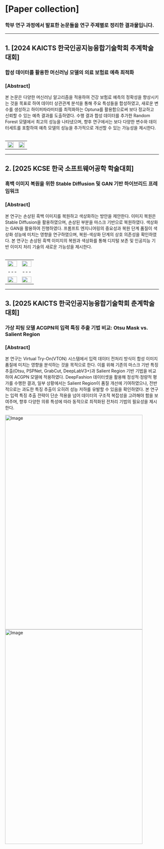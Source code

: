 # [Paper collection]

### 학부 연구 과정에서 발표한 논문들을 연구 주제별로 정리한 결과물입니다.
---

## 1. ﻿[2024 KAICTS 한국인공지능융합기술학회 추계학술대회] <br>
   ### **합성 데이터를 활용한 머신러닝 모델의 의료 보험료 예측 최적화** <br>
   ### [Abstract] <br>
   본 논문은 다양한 머신러닝 알고리즘을 적용하여 건강 보험료 예측의 정확성을 향상시키는 것을 목표로 하여 데이터 상관관계 분석을 통해 주요 특성들을 합성하였고, 새로운 변수를 생성하고 하이퍼파라미터를 최적화하는 Optuna를 활용함으로써 보다 정교하고 신뢰할 수 있는 예측 결과를 도출하였다. 수행 결과 합성 데이터를 추가한 Random Forest 모델에서 최고의 성능을 나타냈으며, 향후 연구에서는 보다 다양한 변수와 데이터세트를 포함하여 예측 모델의 성능을 추가적으로 개선할 수 있는 가능성을 제시한다. <br><br>

| | |
|---|---|
| <img src="https://github.com/user-attachments/assets/73525ffc-9abb-4e80-b55d-c33b0cc8d675" width="100%"/> | <img src="https://github.com/user-attachments/assets/f388124f-de23-4643-8b2d-b0340bc88b80" width="100%"/> |
   
----

## 2. ﻿[2025 KCSE 한국 소프트웨어공학 학술대회] <br>
   ### **흑백 이미지 복원을 위한 Stable Diffusion 및 GAN 기반 하이브리드 프레임워크** <br>
   ### [Abstract] <br>
   본 연구는 손상된 흑백 이미지를 복원하고 색상화하는 방안을 제안한다. 이미지 복원은 Stable Diffusion을 활용하였으며, 손상된 부분을 마스크 기반으로 복원하였다. 색상화는 GAN을 활용하여 진행하였다. 프롬프트 엔지니어링의 중요성과 복원 단계 품질이 색상화 성능에 미치는 영향을 연구하였으며, 복원-색상화 단계의 상호 의존성을 확인하였다. 본 연구는 손상된 흑백 이미지의 복원과 색상화를 통해 디지털 보존 및 인공지능 기반 이미지 처리 기술의 새로운 가능성을 제시한다. <br><br>

| | |
|---|---|
| <img src="https://github.com/user-attachments/assets/cd2ad915-8cd0-43a1-9932-05928dbf4e5e" width="100%"/> | <img src="https://github.com/user-attachments/assets/9bd63d93-e0d3-4b01-bc07-82b534e22e5f" width="100%"/> |
|---|---|
| <img src="https://github.com/user-attachments/assets/b94de02a-fb6d-4edc-929f-f791cadb20b8e" width="100%"/> | <img src="https://github.com/user-attachments/assets/b6d06e21-ae93-43df-8d1a-a183a5c17ac5" width="100%"/> |
   
---

## 3. ﻿[2025 KAICTS 한국인공지능융합기술학회 춘계학술대회] <br>
   ### **가상 피팅 모델 ACGPN의 입력 특징 추출 기법 비교: Otsu Mask vs. Salient Region**
   ### [Abstract] <br>
   본 연구는 Virtual Try-On(VTON) 시스템에서 입력 데이터 전처리 방식이 합성 이미지 품질에 미치는 영향을 분석하는 것을 목적으로 한다. 이를 위해 기존의 마스크 기반 특징 추출(Otsu, PSPNet, GrabCut, DeepLabV3+)과 Salient Region 기반 기법을 비교하여 ACGPN 모델에 적용하였다. DeepFashion 데이터셋을 활용해 정성적·정량적 평가를 수행한 결과, 일부 상황에서는 Salient Region이 품질 개선에 기여하였으나, 전반적으로는 과도한 특징 추출이 오히려 성능 저하를 유발할 수 있음을 확인하였다. 본 연구는 입력 특징 추출 전략이 단순 적용을 넘어 데이터의 구조적 복잡성을 고려해야 함을 보여주며, 향후 다양한 의류 특성에 따라 동적으로 최적화된 전처리 기법의 필요성을 제시한다.
   <p align="left">
     <img width="450" height="700" alt="Image" src="https://github.com/user-attachments/assets/447fd797-56d0-4853-a830-89b012e372a4" />
     <img width="450" height="700" alt="Image" src="https://github.com/user-attachments/assets/056f03c6-081e-4f28-a3df-e468f79e2e68" />
   </p>
